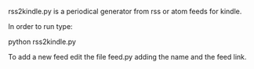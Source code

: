 rss2kindle.py is a periodical generator from rss or atom feeds for kindle. 

In order to run type:

python rss2kindle.py

To add a new feed edit the file feed.py adding the name and the feed link.
